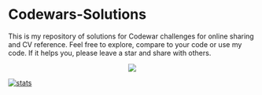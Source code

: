 # Codewars-Solutions
This is my repository of solutions for Codewar challenges for online sharing and CV reference. Feel free to explore, compare to your code or use my code. If it helps you, please leave a star and share with others.

<p align="center">
  <img src="https://www.codewars.com/users/DiracSpace/badges/large"></img>
 </p>

[![stats](https://github-readme-stats.vercel.app/api?username=DiracSpace)](https://github.com/anuraghazra/github-readme-stats)
